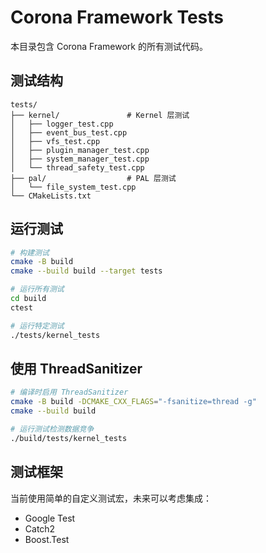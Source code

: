 # Corona Framework Tests

本目录包含 Corona Framework 的所有测试代码。

## 测试结构

```
tests/
├── kernel/               # Kernel 层测试
│   ├── logger_test.cpp
│   ├── event_bus_test.cpp
│   ├── vfs_test.cpp
│   ├── plugin_manager_test.cpp
│   ├── system_manager_test.cpp
│   └── thread_safety_test.cpp
├── pal/                  # PAL 层测试
│   └── file_system_test.cpp
└── CMakeLists.txt
```

## 运行测试

```bash
# 构建测试
cmake -B build
cmake --build build --target tests

# 运行所有测试
cd build
ctest

# 运行特定测试
./tests/kernel_tests
```

## 使用 ThreadSanitizer

```bash
# 编译时启用 ThreadSanitizer
cmake -B build -DCMAKE_CXX_FLAGS="-fsanitize=thread -g"
cmake --build build

# 运行测试检测数据竞争
./build/tests/kernel_tests
```

## 测试框架

当前使用简单的自定义测试宏，未来可以考虑集成：
- Google Test
- Catch2
- Boost.Test
